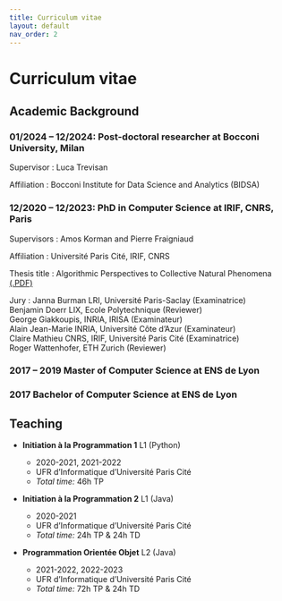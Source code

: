 ```yaml
---
title: Curriculum vitae
layout: default
nav_order: 2
---
```

# Curriculum vitae



## Academic Background



### 01/2024 – 12/2024: Post-doctoral researcher at Bocconi University, Milan

Supervisor
: Luca Trevisan
  
Affiliation
: Bocconi Institute for Data Science and Analytics (BIDSA)



### 12/2020 – 12/2023: PhD in Computer Science at IRIF, CNRS, Paris

Supervisors
: Amos Korman and Pierre Fraigniaud

Affiliation
: Université Paris Cité, IRIF, CNRS

Thesis title
: Algorithmic Perspectives to Collective Natural Phenomena [(.PDF)](thesis.pdf)

Jury
: Janna Burman LRI, Université Paris-Saclay (Examinatrice)   
  Benjamin Doerr LIX, Ecole Polytechnique (Reviewer)   
  George Giakkoupis, INRIA, IRISA (Examinateur)   
  Alain Jean-Marie INRIA, Université Côte d’Azur (Examinateur)   
  Claire Mathieu CNRS, IRIF, Université Paris Cité (Examinatrice)   
  Roger Wattenhofer, ETH Zurich (Reviewer)   


### 2017 – 2019 Master of Computer Science at ENS de Lyon


### 2017 Bachelor of Computer Science at ENS de Lyon


## Teaching

- **Initiation à la Programmation 1** L1 (Python)
  - 2020-2021, 2021-2022
  - UFR d’Informatique d’Université Paris Cité
  - *Total time:* 46h TP

- **Initiation à la Programmation 2** L1 (Java)
  - 2020-2021
  - UFR d’Informatique d’Université Paris Cité
  - *Total time:* 24h TP & 24h TD

- **Programmation Orientée Objet** L2 (Java)
  - 2021-2022, 2022-2023
  - UFR d’Informatique d’Université Paris Cité
  - *Total time:* 72h TP & 24h TD
